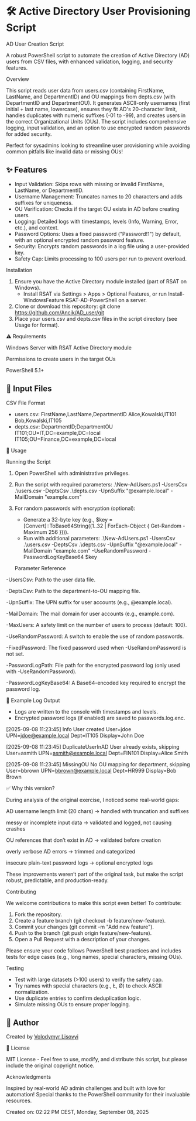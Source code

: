 # 🛠️ Active Directory User Provisioning Script
AD User Creation Script

A robust PowerShell script to automate the creation of Active Directory (AD) users from CSV files, with enhanced validation, logging, and security features.

Overview

This script reads user data from users.csv (containing FirstName, LastName, and DepartmentID) and OU mappings from depts.csv (with DepartmentID and DepartmentOU). It generates ASCII-only usernames (first initial + last name, lowercase), ensures they fit AD's 20-character limit, handles duplicates with numeric suffixes (-01 to -99), and creates users in the correct Organizational Units (OUs). The script includes comprehensive logging, input validation, and an option to use encrypted random passwords for added security.

Perfect for sysadmins looking to streamline user provisioning while avoiding common pitfalls like invalid data or missing OUs!

## ✨ Features
- Input Validation: Skips rows with missing or invalid FirstName, LastName, or DepartmentID.
- Username Management: Truncates names to 20 characters and adds suffixes for uniqueness.
- OU Verification: Checks if the target OU exists in AD before creating users.
- Logging: Detailed logs with timestamps, levels (Info, Warning, Error, etc.), and context.
- Password Options: Uses a fixed password ("Password!1") by default, with an optional encrypted random password feature.
- Security: Encrypts random passwords in a log file using a user-provided key.
- Safety Cap: Limits processing to 100 users per run to prevent overload.

Installation

1. Ensure you have the Active Directory module installed (part of RSAT on Windows).
   - Install RSAT via Settings > Apps > Optional Features, or run Install-WindowsFeature RSAT-AD-PowerShell on a server.
2. Clone or download this repository:
   git clone https://github.com/Ancik/AD_user/git
3. Place your users.csv and depts.csv files in the script directory (see Usage for format).

⚠️ Requirements

Windows Server with RSAT Active Directory module

Permissions to create users in the target OUs

PowerShell 5.1+

## 📂 Input Files

CSV File Format
- users.csv:
  FirstName,LastName,DepartmentID
  Alice,Kowalski,IT101
  Bob,Kowalski,IT105
- depts.csv:
  DepartmentID;DepartmentOU
  IT101;OU=IT,DC=example,DC=local
  IT105;OU=Finance,DC=example,DC=local

🚀 Usage

Running the Script
1. Open PowerShell with administrative privileges.
2. Run the script with required parameters:
   .\New-AdUsers.ps1 -UsersCsv .\users.csv -DeptsCsv .\depts.csv -UpnSuffix "@example.local" -MailDomain "example.com"
3. For random passwords with encryption (optional):
   - Generate a 32-byte key (e.g., $key = [Convert]::ToBase64String((1..32 | ForEach-Object { Get-Random -Maximum 256 }))).
   - Run with additional parameters:
     .\New-AdUsers.ps1 -UsersCsv .\users.csv -DeptsCsv .\depts.csv -UpnSuffix "@example.local" -MailDomain "example.com" -UseRandomPassword -PasswordLogKeyBase64 $key

   Parameter Reference

-UsersCsv: Path to the user data file.

-DeptsCsv: Path to the department-to-OU mapping file.


-UpnSuffix: The UPN suffix for user accounts (e.g., @example.local).

-MailDomain: The mail domain for user accounts (e.g., example.com).

-MaxUsers: A safety limit on the number of users to process (default: 100).

-UseRandomPassword: A switch to enable the use of random passwords.

-FixedPassword: The fixed password used when -UseRandomPassword is not set.

-PasswordLogPath: File path for the encrypted password log (only used with -UseRandomPassword).

-PasswordLogKeyBase64: A Base64-encoded key required to encrypt the password log.  

📜 Example Log Output
- Logs are written to the console with timestamps and levels.
- Encrypted password logs (if enabled) are saved to passwords.log.enc.
  
[2025-09-08 11:23:45] Info User created User=jdoe UPN=jdoe@example.local Dept=IT105 Display=John Doe

[2025-09-08 11:23:45] DuplicateUserInAD User already exists, skipping User=asmith UPN=asmith@example.local Dept=FIN101 Display=Alice Smith

[2025-09-08 11:23:45] MissingOU No OU mapping for department, skipping User=bbrown UPN=bbrown@example.local Dept=HR999 Display=Bob Brown


✅ Why this version?

During analysis of the original exercise, I noticed some real-world gaps:

AD username length limit (20 chars) → handled with truncation and suffixes

messy or incomplete input data → validated and logged, not causing crashes

OU references that don’t exist in AD → validated before creation

overly verbose AD errors → trimmed and categorized

insecure plain-text password logs → optional encrypted logs

These improvements weren’t part of the original task, but make the script robust, predictable, and production-ready.

Contributing

We welcome contributions to make this script even better! To contribute:
1. Fork the repository.
2. Create a feature branch (git checkout -b feature/new-feature).
3. Commit your changes (git commit -m "Add new feature").
4. Push to the branch (git push origin feature/new-feature).
5. Open a Pull Request with a description of your changes.

Please ensure your code follows PowerShell best practices and includes tests for edge cases (e.g., long names, special characters, missing OUs).

Testing

- Test with large datasets (>100 users) to verify the safety cap.
- Try names with special characters (e.g., Ł, Ø) to check ASCII normalization.
- Use duplicate entries to confirm deduplication logic.
- Simulate missing OUs to ensure proper logging.

## 👤 Author

Created by [Volodymyr Lisovyi](https://www.linkedin.com/in/volodymyr-lisovyi-66447649/)


📜 License

MIT License - Feel free to use, modify, and distribute this script, but please include the original copyright notice.

Acknowledgments

Inspired by real-world AD admin challenges and built with love for automation! Special thanks to the PowerShell community for their invaluable resources.

Created on: 02:22 PM CEST, Monday, September 08, 2025
